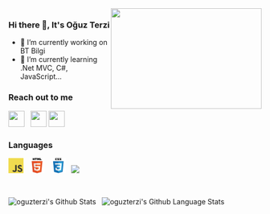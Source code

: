 <img src="https://media.giphy.com/media/26tn33aiTi1jkl6H6/giphy.gif" align="right" width="300px" height="200px">

 ### Hi there 👋, It's Oğuz Terzi

<!-- - 🏫 I'm studying at Pendik Yunus Emre Vocational and Technical Anatolian High School. --->
- 🔭 I’m currently working on BT Bilgi
- 🌱 I’m currently learning .Net MVC, C#, JavaScript...

### Reach out to me

[<img height="32" width="32" src="https://unpkg.com/simple-icons@v7/icons/instagram.svg"/>][instagram] &nbsp;
[<img height="32" width="32" src="https://unpkg.com/simple-icons@v7/icons/discord.svg" padding-left="10px" />][discord]
[<img height="32" width="32" src="https://www.google.com/imgres?imgurl=https%3A%2F%2Fplay-lh.googleusercontent.com%2FKSuaRLiI_FlDP8cM4MzJ23ml3og5Hxb9AapaGTMZ2GgR103mvJ3AAnoOFz1yheeQBBI&imgrefurl=https%3A%2F%2Fplay.google.com%2Fstore%2Fapps%2Fdetails%3Fid%3Dcom.google.android.gm%26hl%3Dtr%26gl%3DUS&tbnid=p0BwJ0uiMmavoM&vet=12ahUKEwj42N6WlIj5AhXY_bsIHfiNDAsQMygAegUIARC5AQ..i&docid=EsBEqyVOjwn9LM&w=512&h=512&q=gmail&ved=2ahUKEwj42N6WlIj5AhXY_bsIHfiNDAsQMygAegUIARC5AQ">][gmail]


### Languages 
<img src="https://raw.githubusercontent.com/github/explore/80688e429a7d4ef2fca1e82350fe8e3517d3494d/topics/javascript/javascript.png" width="30px"> &nbsp; <img src="https://raw.githubusercontent.com/github/explore/80688e429a7d4ef2fca1e82350fe8e3517d3494d/topics/html/html.png" width="30px"> &nbsp; <img src="https://raw.githubusercontent.com/github/explore/80688e429a7d4ef2fca1e82350fe8e3517d3494d/topics/css/css.png" width="30px"> &nbsp; <img src="https://user-images.githubusercontent.com/90323931/179482411-907fb802-ff4b-4b9c-86f0-6d082e6e05bc.png" width="30px">

</br>

![oguzterzi's Github Stats](https://github-readme-stats.vercel.app/api?username=oguzterzi&theme=radical) &nbsp; ![oguzterzi's Github Language Stats](https://github-readme-stats.vercel.app/api/top-langs/?username=oguzterzi&layout=compact&theme=radical)

[instagram]: https://instagram.com/oguzterzi11
[discord]: https://discord.gg/W8HUqDCWae
[gmail]: oguz.terzi.460@gmail.com
